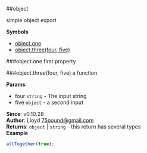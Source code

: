 <a name="module_object"></a>
##object

simple object export

**Symbols**

* [object.one](#module_object.one)
* [object.three(four, five)](#module_object.three)

<a name="module_object.one"></a>
###object.one
first property

<a name="module_object.three"></a>
###object.three(four, five)
a function

**Params**

- four `string` - The input string
- five `object` - a second input

**Since**: v0.10.28  
**Author**: Lloyd <75pound@gmail.com>  
**Returns**: `object` | `string` - this return has several types  
**Example**  
```js
allTogether(true);
```

